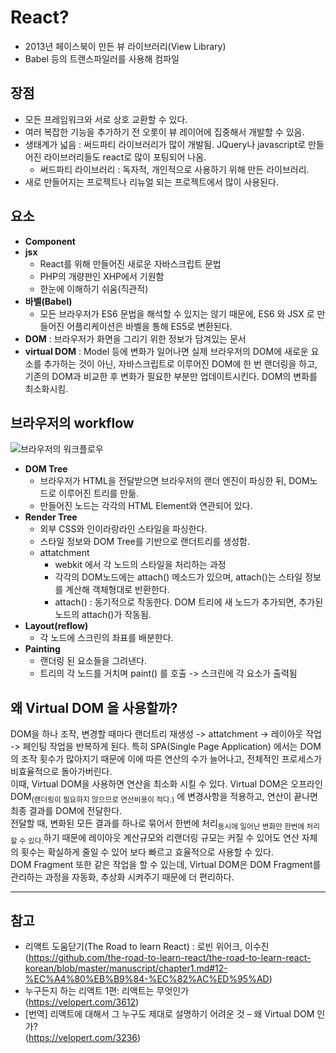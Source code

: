 # React?

  - 2013년 페이스북이 만든 뷰 라이브러리(View Library)
  - Babel 등의 트랜스파일러를 사용해 컴파일

## 장점

  - 모든 프레임워크와 서로 상호 교환할 수 있다.
  - 여러 복잡한 기능을 추가하기 전 오롯이 뷰 레이어에 집중해서 개발할 수 있음.
  - 생태계가 넓음 : 써드파티 라이브러리가 많이 개발됨. JQuery나 javascript로 만들어진 라이브러리들도 react로 많이 포팅되어 나옴.
    + 써드파티 라이브러리 : 독자적, 개인적으로 사용하기 위해 만든 라이브러리.
  - 새로 만들어지는 프로젝트나 리뉴얼 되는 프로젝트에서 많이 사용된다.
  
## 요소
  - **Component**
  - **jsx**
    + React를 위해 만들어진 새로운 자바스크립트 문법
    + PHP의 개량판인 XHP에서 기원함
    + 한눈에 이해하기 쉬움(직관적)
  - **바벨(Babel)**
    + 모든 브라우저가 ES6 문법을 해석할 수 있지는 않기 때문에, ES6 와 JSX 로 만들어진 어플리케이션은 바벨을 통해 ES5로 변환된다. 
  - **DOM** : 브라우저가 화면을 그리기 위한 정보가 담겨있는 문서
  - **virtual DOM** : Model 등에 변화가 일어나면 실제 브라우저의 DOM에 새로운 요소를 추가하는 것이 아닌, 자바스크립트로 이루어진 DOM에 한 번 랜더링을 하고, 기존의 DOM과 비교한 후 변화가 필요한 부분만 업데이트시킨다. DOM의 변화를 최소화시킴.

  
## 브라우저의 **workflow**
  
  ![브라우저의 워크플로우](https://velopert.com/wp-content/uploads/2017/03/wvbwscn7oadykroobdd3.png)

  - **DOM Tree**
    - 브라우저가 HTML을 전달받으면 브라우저의 랜더 엔진이 파싱한 뒤, DOM노드로 이루어진 트리를 만듦.
    - 만들어진 노드는 각각의 HTML Element와 연관되어 있다.
  - **Render Tree**
    - 외부 CSS와 인이라랑라인 스타일을 파싱한다.
    - 스타일 정보와 DOM Tree를 기반으로 랜더트리를 생성함.
    - attatchment
      - webkit 에서 각 노드의 스타일을 처리하는 과정
      - 각각의 DOM노드에는 attach() 메소드가 있으며, attach()는 스타일 정보를 계산해 객체형대로 반환한다.
      - attach() : 동기적으로 작동한다. DOM 트리에 새 노드가 추가되면, 추가된 노드의 attach()가 작동됨.
  - **Layout(reflow)**
    - 각 노드에 스크린의 좌표를 배분한다.
  - **Painting**
    - 랜더링 된 요소들을 그려낸다.
    - 트리의 각 노드를 거치며 paint() 를 호출 -> 스크린에 각 요소가 출력됨

## 왜 Virtual DOM 을 사용할까?

  DOM을 하나 조작, 변경할 때마다 랜더트리 재생성 -> attatchment -> 레이아웃 작업 -> 페인팅 작업을 반복하게 된다.
  특히 SPA(Single Page Application) 에서는 DOM의 조작 횟수가 많아지기 때문에 이에 따른 연산의 수가 늘어나고, 전체적인 프로세스가 비효율적으로 돌아가버린다.
  <br/>
  이때, Virtual DOM을 사용하면 연산을 최소화 시킬 수 있다.
  Virtual DOM은 오프라인 DOM<sub>(랜더링이 필요하지 않으므로 연산비용이 적다.)</sub> 에 변경사항을 적용하고, 연산이 끝나면 최종 결과를 DOM에 전달한다.
  <br/>
  전달할 때, 변화된 모든 결과를 하나로 묶어서 한번에 처리<sub>동시에 일어난 변화만 한번에 처리할 수 있다.</sub>하기 때문에 레이아웃 계산규모와 리랜더링 규모는 커질 수 있어도 연산 자체의 횟수는 확실하게 줄일 수 있어 보다 빠르고 효율적으로 사용할 수 있다.
  <br/>
  DOM Fragment 또한 같은 작업을 할 수 있는데, Virtual DOM은 DOM Fragment를 관리하는 과정을 자동화, 추상화 시켜주기 때문에 더 편리하다.




-----

## 참고
- 리액트 도움닫기(The Road to learn React) : 로빈 위어크, 이수진
(https://github.com/the-road-to-learn-react/the-road-to-learn-react-korean/blob/master/manuscript/chapter1.md#12-%EC%A4%80%EB%B9%84-%EC%82%AC%ED%95%AD)
- 누구든지 하는 리액트 1편: 리액트는 무엇인가<br>(https://velopert.com/3612)
- [번역] 리액트에 대해서 그 누구도 제대로 설명하기 어려운 것 – 왜 Virtual DOM 인가?<br>(https://velopert.com/3236)